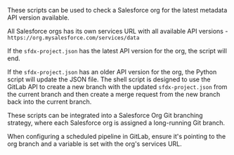 These scripts can be used to check a Salesforce org for the latest metadata API version available.

All Salesforce orgs has its own services URL with all available API versions - `https://org.mysalesforce.com/services/data`

If the `sfdx-project.json` has the latest API version for the org, the script will end.

If the `sfdx-project.json` has an older API version for the org, the Python script will update the JSON file. 
The shell script is designed to use the GitLab API to create a new branch with the updated `sfdx-project.json` from the current branch
and then create a merge request from the new branch back into the current branch.

These scripts can be integrated into a Salesforce Org Git branching strategy, where each Salesforce org is assigned a long-running Git branch.

When configuring a scheduled pipeline in GitLab, ensure it's pointing to the org branch and a variable is set with the org's services URL.
